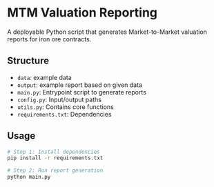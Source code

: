 # MTM Valuation Reporting

A deployable Python script that generates Market-to-Market valuation reports for iron ore contracts.

## Structure
- `data`: example data
- `output`: example report based on given data
- `main.py`: Entrypoint script to generate reports
- `config.py`: Input/output paths
- `utils.py`: Contains core functions
- `requirements.txt`: Dependencies

## Usage

```bash
# Step 1: Install dependencies
pip install -r requirements.txt

# Step 2: Run report generation
python main.py
